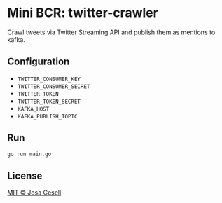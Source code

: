 # Mini BCR: twitter-crawler

Crawl tweets via Twitter Streaming API and publish them as mentions to kafka.

## Configuration

- `TWITTER_CONSUMER_KEY`
- `TWITTER_CONSUMER_SECRET`
- `TWITTER_TOKEN`
- `TWITTER_TOKEN_SECRET`
- `KAFKA_HOST`
- `KAFKA_PUBLISH_TOPIC`

## Run

```sh
go run main.go
```

## License

[MIT © Josa Gesell](../LICENSE)


